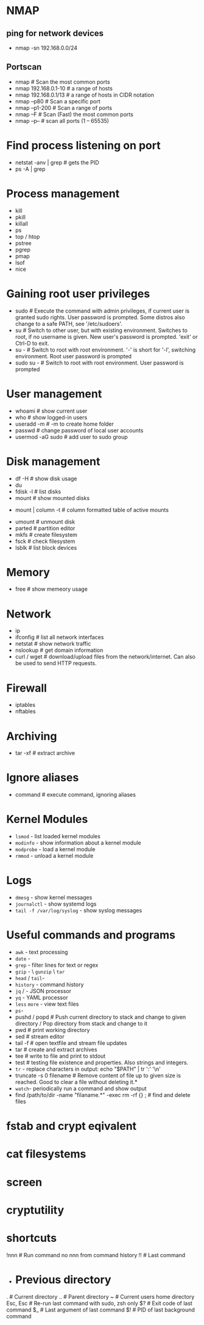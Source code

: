 # NMAP
## ping for network devices
- nmap -sn 192.168.0.0/24

## Portscan
- nmap <host>  # Scan the most common ports
- nmap 192.168.0.1-10  # a range of hosts
- nmap 192.168.0.1/13  # a range of hosts in CIDR notation
- nmap –p80 <host>  # Scan a specific port
- nmap –p1-200 <host>  # Scan a range of ports
- nmap –F <host>  # Scan (Fast) the most common ports
- nmap –p– <host>  # scan all ports (1 – 65535)

# Find process listening on port
- netstat -anv | grep <port>  # gets the PID
- ps -A | grep <pid>

# Process management
- kill <pid>
- pkill <pname>
- killall
- ps
- top / htop
- pstree
- pgrep
- pmap
- lsof
- nice

# Gaining root user privileges
- sudo <command>  # Execute the command with admin privileges, if current user is granted sudo rights. User password is prompted. Some distros also change to a safe PATH, see '/etc/sudoers'.
- su <username>  # Switch to other user, but with existing environment. Switches to root, if no username is given. New user's password is prompted. 'exit' or Ctrl-D to exit.
- su -  # Switch to root with root environment. '-' is short for '-l', switching environment. Root user password is prompted
- sudo su -  # Switch to root with root environment. User password is prompted

# User management
- whoami  # show current user
- who  # show logged-in users
- useradd -m <username>  # -m to create home folder
- passwd <username> # change password of local user accounts
- usermod -aG sudo <username>  # add user to sudo group

# Disk management
- df -H  # show disk usage
- du
- fdisk -l  # list disks
- mount  # show mounted disks
* mount | column -t  # column formatted table of active mounts
- umount  # unmount disk
- parted  # partition editor
- mkfs  # create filesystem
- fsck  # check filesystem
- lsblk  # list block devices

# Memory
- free  # show memeory usage

# Network
- ip
- ifconfig  # list all network interfaces
- netstat  # show network traffic
- nslookup <domain>  # get domain information
- curl / wget  # download/upload files from the network/internet. Can also be used to send HTTP requests. 

# Firewall
- iptables
- nftables

# Archiving
- tar -xf <file>  # extract archive

# Ignore aliases
- command <command>  # execute command, ignoring aliases

# Kernel Modules
* `lsmod` - list loaded kernel modules
* `modinfo` - show information about a kernel module
* `modprobe` - load a kernel module
* `rmmod` - unload a kernel module

# Logs
* `dmesg` - show kernel messages
* `journalctl` - show systemd logs
* `tail -f /var/log/syslog` - show syslog messages

# Useful commands and programs
* `awk` - text processing
* `date` - 
* `grep` - filter lines for text or regex
* `gzip` -  \ `gunzip` \ `tar`
* `head` / `tail`- 
* `history` - command history
* `jq` /  - JSON processor
* `yq` - YAML processor
* `less` `more` - view text files
* `ps`- 
* pushd / popd  # Push current directory to stack and change to given directory / Pop directory from stack and change to it
* pwd  # print working directory
* sed  # stream editor
* tail -f  # open textfile and stream file updates
* tar  # create and extract archives
* tee  # write to file and print to stdout
* test  # testing file existence and properties. Also strings and integers.
* `tr` - replace characters in output: echo "$PATH" | tr ':' '\n'
* truncate -s 0 filename  # Remove content of file up to given size is reached. Good to clear a file without deleting it.* 
* `watch`- periodically run a command and show output
* find /path/to/dir -name "filaname.*" -exec rm -rf {} \;  # find and delete files
# fstab and crypt eqivalent
# cat filesystems
# screen
# cryptutility

# shortcuts
!nnn  # Run command no nnn from command history
!!  # Last command
-  # Previous directory
.  # Current directory
..  # Parent directory
~  # Current users home directory
Esc, Esc  # Re-run last command with sudo, zsh only
$?  # Exit code of last command
$_  # Last argument of last command
$!  # PID of last background command